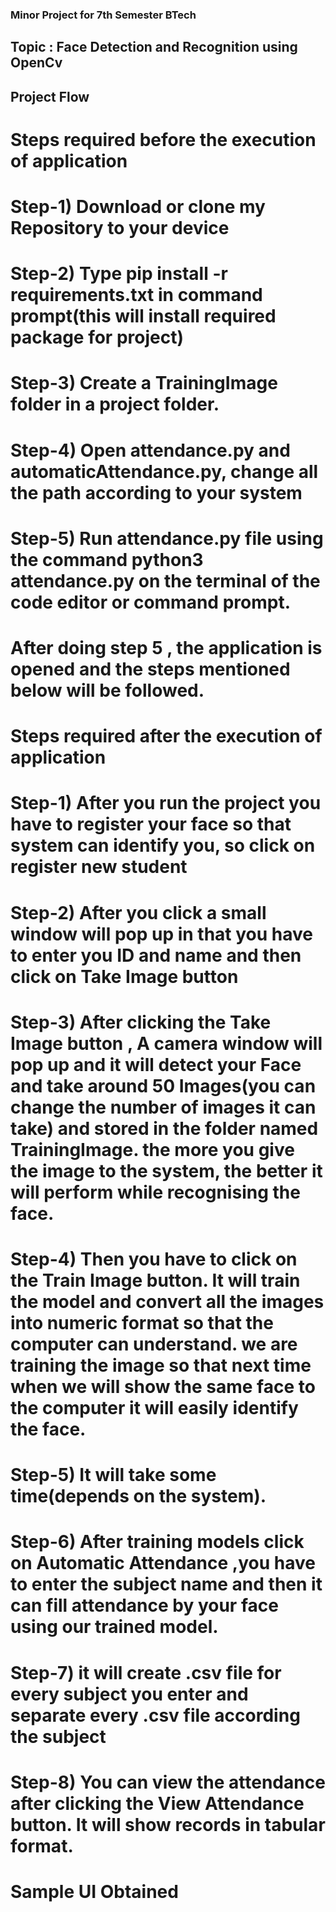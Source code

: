 ### Minor Project for 7th Semester BTech

## Topic : Face Detection and Recognition using OpenCv


## Project Flow

# Steps required before the execution of application

# Step-1) Download or clone my Repository to your device
# Step-2) Type pip install -r requirements.txt in command prompt(this will install required package for project)
# Step-3) Create a TrainingImage folder in a project folder.
# Step-4) Open attendance.py and automaticAttendance.py, change all the path according to your system
# Step-5) Run attendance.py file using the command python3 attendance.py on the terminal of the code editor or command prompt.
# After doing step 5 , the application is opened and the steps mentioned below will be followed.

# Steps required after the execution of application

# Step-1) After you run the project you have to register your face so  that system can identify you, so click on register new student
# Step-2) After you click a small window will pop up in that you have to enter you ID and name and then click on Take Image button
# Step-3) After clicking the Take Image button , A camera window will pop up and it will detect your Face and take around 50 Images(you can change the number of images it can take) and stored in the folder named TrainingImage. the more you give the image to the system, the better it will perform while recognising the face.
# Step-4) Then you have to click on the Train Image button. It will train the model and convert all the images into numeric format so that the computer can understand. we are training the image so that next time when we will show the same face to the computer it will easily identify the face.
# Step-5) It will take some time(depends on the system).
# Step-6) After training models click on Automatic Attendance ,you have to enter the subject name and then it can fill attendance by your face using our trained model.
# Step-7) it will create .csv file for every subject you enter and separate every .csv file according the subject
# Step-8) You can view the attendance after clicking the View Attendance button. It will show records in tabular format.

# Sample UI Obtained 




